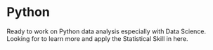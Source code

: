# Python
Ready to work on Python data analysis especially with Data Science. 
Looking for to learn more and apply the Statistical Skill in here.
